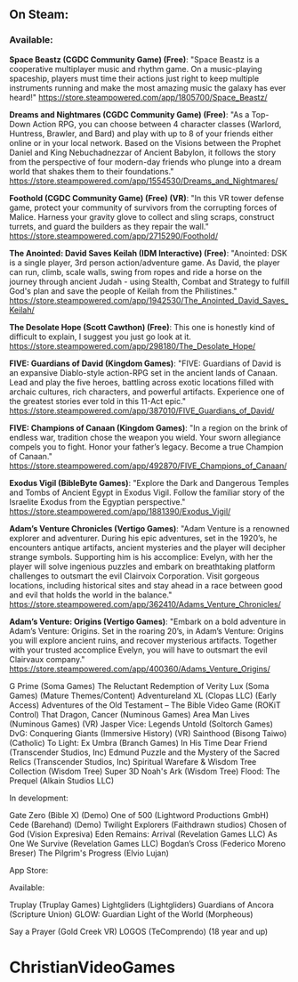 ## On Steam:

### Available:
  
**Space Beastz (CGDC Community Game) (Free)**: "Space Beastz is a cooperative multiplayer music and rhythm game. On a music-playing spaceship, players must time their actions just right to keep multiple instruments running and make the most amazing music the galaxy has ever heard!" https://store.steampowered.com/app/1805700/Space_Beastz/
  
**Dreams and Nightmares (CGDC Community Game) (Free)**: "As a Top-Down Action RPG, you can choose between 4 character classes (Warlord, Huntress, Brawler, and Bard) and play with up to 8 of your friends either online or in your local network. Based on the Visions between the Prophet Daniel and King Nebuchadnezzar of Ancient Babylon, it follows the story from the perspective of four modern-day friends who plunge into a dream world that shakes them to their foundations." https://store.steampowered.com/app/1554530/Dreams_and_Nightmares/
  
**Foothold (CGDC Community Game) (Free) (VR)**: "In this VR tower defense game, protect your community of survivors from the corrupting forces of Malice. Harness your gravity glove to collect and sling scraps, construct turrets, and guard the builders as they repair the wall." https://store.steampowered.com/app/2715290/Foothold/
  
**The Anointed: David Saves Keilah (IDM Interactive) (Free)**: "Anointed: DSK is a single player, 3rd person action/adventure game. As David, the player can run, climb, scale walls, swing from ropes and ride a horse on the journey through ancient Judah - using Stealth, Combat and Strategy to fulfill God's plan and save the people of Keilah from the Philistines." https://store.steampowered.com/app/1942530/The_Anointed_David_Saves_Keilah/

**The Desolate Hope (Scott Cawthon) (Free)**: This one is honestly kind of difficult to explain, I suggest you just go look at it. https://store.steampowered.com/app/298180/The_Desolate_Hope/

**FIVE: Guardians of David (Kingdom Games)**: "FIVE: Guardians of David is an expansive Diablo-style action-RPG set in the ancient lands of Canaan. Lead and play the five heroes, battling across exotic locations filled with archaic cultures, rich characters, and powerful artifacts. Experience one of the greatest stories ever told in this 11-Act epic." https://store.steampowered.com/app/387010/FIVE_Guardians_of_David/

**FIVE: Champions of Canaan (Kingdom Games)**: "In a region on the brink of endless war, tradition chose the weapon you wield. Your sworn allegiance compels you to fight. Honor your father’s legacy. Become a true Champion of Canaan." https://store.steampowered.com/app/492870/FIVE_Champions_of_Canaan/

**Exodus Vigil (BibleByte Games)**: "Explore the Dark and Dangerous Temples and Tombs of Ancient Egypt in Exodus Vigil. Follow the familiar story of the Israelite Exodus from the Egyptian perspective." https://store.steampowered.com/app/1881390/Exodus_Vigil/

**Adam’s Venture Chronicles (Vertigo Games)**: "Adam Venture is a renowned explorer and adventurer. During his epic adventures, set in the 1920’s, he encounters antique artifacts, ancient mysteries and the player will decipher strange symbols. Supporting him is his accomplice: Evelyn, with her the player will solve ingenious puzzles and embark on breathtaking platform challenges to outsmart the evil Clairvoix Corporation. Visit gorgeous locations, including historical sites and stay ahead in a race between good and evil that holds the world in the balance." https://store.steampowered.com/app/362410/Adams_Venture_Chronicles/

**Adam’s Venture: Origins (Vertigo Games)**: "Embark on a bold adventure in Adam’s Venture: Origins. Set in the roaring 20’s, in Adam’s Venture: Origins you will explore ancient ruins, and recover mysterious artifacts. Together with your trusted accomplice Evelyn, you will have to outsmart the evil Clairvaux company." https://store.steampowered.com/app/400360/Adams_Venture_Origins/

G Prime (Soma Games)
  The Reluctant Redemption of Verity Lux (Soma Games) (Mature Themes/Content)
  Adventureland XL (Clopas LLC) (Early Access)
  Adventures of the Old Testament – The Bible Video Game (ROKiT Control)
  That Dragon, Cancer (Numinous Games)
  Area Man Lives (Numinous Games) (VR)
  Jasper Vice: Legends Untold (Soltorch Games)
  DvG: Conquering Giants (Immersive History) (VR)
  Sainthood (Bisong Taiwo) (Catholic)
  To Light: Ex Umbra (Branch Games)
  In His Time
  Dear Friend (Transcender Studios, Inc)
  Edmund Puzzle and the Mystery of the Sacred Relics (Transcender Studios, Inc)
  Spiritual Warefare & Wisdom Tree Collection (Wisdom Tree)
  Super 3D Noah's Ark (Wisdom Tree)
  Flood: The Prequel (Alkain Studios LLC)
  

  In development:
  
  Gate Zero (Bible X) (Demo)
  One of 500 (Lightword Productions GmbH)
  Cede (Barehand) (Demo)
  Twilight Explorers (Faithdrawn studios)
  Chosen of God (Vision Expresiva)
  Eden Remains: Arrival (Revelation Games LLC)
  As One We Survive (Revelation Games LLC)
  Bogdan’s Cross (Federico Moreno Breser)
  The Pilgrim's Progress (Elvio Lujan)

App Store:

  Available:
  
  Truplay (Truplay Games)
  Lightgliders (Lightgliders)
  Guardians of Ancora (Scripture Union)
  GLOW: Guardian Light of the World (Morpheous)

Say a Prayer (Gold Creek VR)
LOGOS (TeComprendo) (18 year and up)
# ChristianVideoGames
